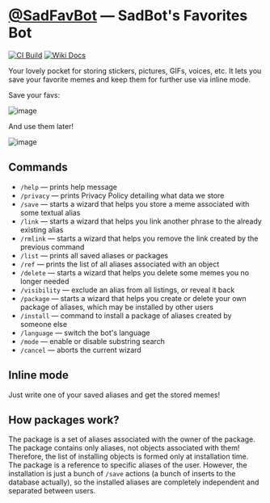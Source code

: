 [@SadFavBot][SadFavBot-tg] — SadBot's Favorites Bot
===================================================

[![CI Build](https://github.com/kozalosev/SadFavBot/actions/workflows/ci-build.yml/badge.svg?branch=main&event=push)](https://github.com/kozalosev/SadFavBot/actions/workflows/ci-build.yml)
[![Wiki Docs](https://img.shields.io/badge/wiki-documentation-brightgreen)](../../wiki)

Your lovely pocket for storing stickers, pictures, GIFs, voices, etc. It lets you save your favorite memes and keep
them for further use via inline mode.

Save your favs:

![image](https://user-images.githubusercontent.com/25857981/234774715-8aaa7762-2c7d-4068-aa89-794dd91f6637.png)

And use them later!

![image](https://user-images.githubusercontent.com/25857981/230475842-e5a457ca-f903-4e53-82a6-3ae91f88584d.png)

Commands
--------

* `/help` — prints help message
* `/privacy` — prints Privacy Policy detailing what data we store
* `/save` — starts a wizard that helps you store a meme associated with some textual alias
* `/link` — starts a wizard that helps you link another phrase to the already existing alias
* `/rmlink` — starts a wizard that helps you remove the link created by the previous command
* `/list` — prints all saved aliases or packages
* `/ref` — prints the list of all aliases associated with an object
* `/delete` — starts a wizard that helps you delete some memes you no longer needed
* `/visibility` — exclude an alias from all listings, or reveal it back
* `/package` — starts a wizard that helps you create or delete your own package of aliases, which may be installed by other users
* `/install` — command to install a package of aliases created by someone else
* `/language` — switch the bot's language
* `/mode` — enable or disable substring search
* `/cancel` — aborts the current wizard

Inline mode
-----------

Just write one of your saved aliases and get the stored memes!

How packages work?
------------------

The package is a set of aliases associated with the owner of the package. The package contains only aliases, not objects
associated with them! Therefore, the list of installing objects is formed only at installation time. The package is a
reference to specific aliases of the user. However, the installation is just a bunch of `/save` actions (a bunch of
inserts to the database actually), so the installed aliases are completely independent and separated between users.

[SadFavBot-tg]: https://t.me/SadFavBot
